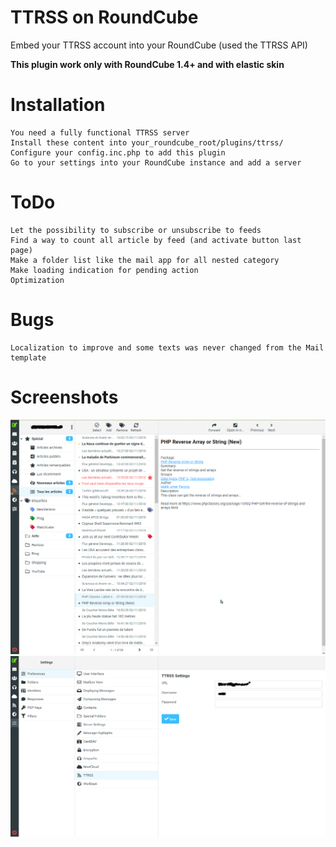 # TTRSS on RoundCube

Embed your TTRSS account into your RoundCube (used the TTRSS API)

**This plugin work only with RoundCube 1.4+ and with elastic skin**

# Installation

```
You need a fully functional TTRSS server
Install these content into your_roundcube_root/plugins/ttrss/
Configure your config.inc.php to add this plugin
Go to your settings into your RoundCube instance and add a server
```

# ToDo

```
Let the possibility to subscribe or unsubscribe to feeds
Find a way to count all article by feed (and activate button last page)
Make a folder list like the mail app for all nested category
Make loading indication for pending action
Optimization
```

# Bugs

```
Localization to improve and some texts was never changed from the Mail template
```

# Screenshots
![roundcube_ttrss Main](screenshots/Main.png)
![roundcube_ttrss Settings](screenshots/Settings.png)

